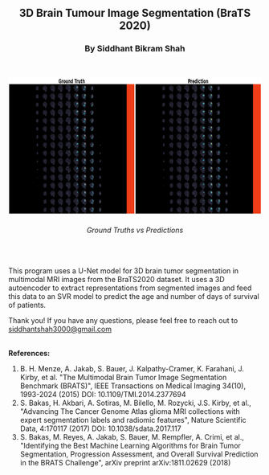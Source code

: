 <h2 font-size:40px align="center">3D Brain Tumour Image Segmentation (BraTS 2020)</h2>

<h3 align="center">By Siddhant Bikram Shah</h3>
<br>

<p align="center">
  <img src="output.png" height = "273" width="900" title="hover text">
</p>

<h6 align="center">Ground Truths vs Predictions</h6>
<br>

This program uses a U-Net model for 3D brain tumor segmentation in multimodal MRI images from the BraTS2020 dataset. It uses a 3D autoencoder to extract representations from segmented images and feed this data to an SVR model to predict the age and number of days of survival of patients.




Thank you! If you have any questions, please feel free to reach out to siddhantshah3000@gmail.com
<br>
<br>

<b>References:</b>

1. B. H. Menze, A. Jakab, S. Bauer, J. Kalpathy-Cramer, K. Farahani, J. Kirby, et al. "The Multimodal Brain Tumor Image Segmentation Benchmark (BRATS)", IEEE Transactions on Medical Imaging 34(10), 1993-2024 (2015) DOI: 10.1109/TMI.2014.2377694 
2. S. Bakas, H. Akbari, A. Sotiras, M. Bilello, M. Rozycki, J.S. Kirby, et al., "Advancing The Cancer Genome Atlas glioma MRI collections with expert segmentation labels and radiomic features", Nature Scientific Data, 4:170117 (2017) DOI: 10.1038/sdata.2017.117
3. S. Bakas, M. Reyes, A. Jakab, S. Bauer, M. Rempfler, A. Crimi, et al., "Identifying the Best Machine Learning Algorithms for Brain Tumor Segmentation, Progression Assessment, and Overall Survival Prediction in the BRATS Challenge", arXiv preprint arXiv:1811.02629 (2018)
